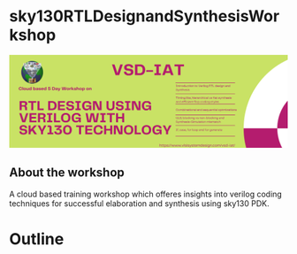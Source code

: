 # sky130RTLDesignandSynthesisWorkshop
![Workshop Banner](/docs/workshop_banner.png)

## About the workshop

A cloud based training workshop which offeres insights into verilog coding techniques for successful elaboration and synthesis using sky130 PDK.

# Outline


